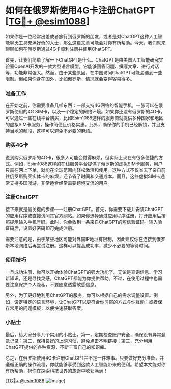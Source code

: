 # 如何在俄罗斯使用4G卡注册ChatGPT [[TG💪+ @esim1088](https://t.me/s/esim1088)]

如果你是一位经常出差或者旅行到俄罗斯的朋友，或者是对ChatGPT这种人工智能聊天工具充满好奇的人士，那么这篇文章可能会对你有所帮助。今天，我们就来聊聊如何在俄罗斯通过4G卡顺利注册并使用ChatGPT。

首先，让我们简单了解一下ChatGPT是什么。ChatGPT是由美国人工智能研究实验室OpenAI开发的一款大型语言模型，它能够回答问题、撰写文章、进行对话等，功能非常强大。然而，由于某些原因，在中国访问ChatGPT可能会遇到一些限制。但如果你身在国外，比如俄罗斯，情况就会变得容易得多。

### 准备工作

在开始之前，你需要准备几样东西：一部支持4G网络的智能手机，一张可以在俄罗斯使用的4G SIM卡，以及一个稳定的网络环境。如果你还没有俄罗斯的4G卡，可以通过一些在线平台购买，比如Esim1088这样的服务商就提供多种国家和地区的虚拟SIM卡服务，操作简便且价格实惠。此外，确保你的手机已经解锁，并且支持当地的频段，这样可以避免不必要的麻烦。

### 购买4G卡

说到购买俄罗斯的4G卡，很多人可能会觉得麻烦，但实际上现在有很多便捷的方式。例如，Esim1088这样的在线服务平台提供了俄罗斯的虚拟SIM卡服务，用户只需在网上下单，就能在全球范围内轻松激活和使用。这种方式不仅省去了亲自前往俄罗斯购买实体卡的麻烦，还节省了时间和交通成本。而且，这些虚拟SIM卡通常支持多国漫游，非常适合经常需要跨境交流的用户。

### 注册ChatGPT

接下来就是最关键的步骤——注册ChatGPT。首先，你需要下载并安装ChatGPT的应用程序或直接访问其官方网站。如果你选择通过应用程序注册，打开应用后按照提示输入手机号码。此时，你会收到一条来自ChatGPT的短信验证码。输入验证码后，设置好密码即可完成注册。

需要注意的是，由于某些地区可能对外国IP地址有限制，因此建议你在连接到俄罗斯本地网络后再尝试注册。这样可以提高成功率，减少不必要的等待时间。

### 使用技巧

一旦成功注册，你可以开始体验ChatGPT的强大功能了。无论是查询信息、学习新知识，还是寻找灵感，ChatGPT都能为你提供帮助。不过，在使用过程中也需要注意保护个人隐私，不要随意透露敏感信息。

另外，为了更好地利用ChatGPT的服务，你可以根据自己的需求调整设置。例如，设定特定的语言环境，让ChatGPT以更符合你习惯的方式与你互动；或者保存常用的问题模板，以便快速获取答案。

### 小贴士

最后，给大家分享几个实用的小贴士。第一，定期检查账户安全，确保没有异常登录记录；第二，保持良好的上网习惯，避免点击不明链接；第三，充分利用ChatGPT提供的各种资源，不断丰富自己的知识库。

总之，在俄罗斯使用4G卡注册ChatGPT并不是一件难事。只要做好充分准备，并遵循正确的操作流程，你就能够享受到这款人工智能带来的便利。希望本文能对你有所帮助，祝你在探索科技世界的旅途中收获满满！

[[TG💪+ @esim1088](https://t.me/s/esim1088) ![Image](https://i.postimg.cc/4NQfJmqS/Snipaste-2025-05-13-00-14-12.png)]